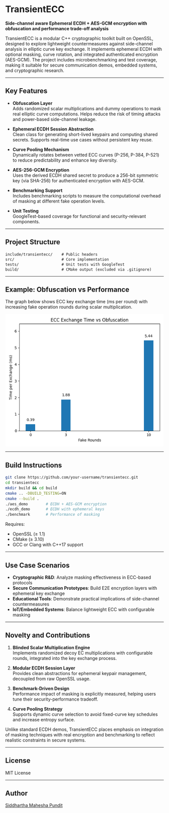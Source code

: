 # TransientECC

**Side-channel aware Ephemeral ECDH + AES-GCM encryption with obfuscation and performance trade-off analysis**

TransientECC is a modular C++ cryptographic toolkit built on OpenSSL, designed to explore lightweight countermeasures against side-channel analysis in elliptic curve key exchange. It implements ephemeral ECDH with optional masking, curve rotation, and integrated authenticated encryption (AES-GCM). The project includes microbenchmarking and test coverage, making it suitable for secure communication demos, embedded systems, and cryptographic research.

---

## Key Features

- **Obfuscation Layer**  
  Adds randomized scalar multiplications and dummy operations to mask real elliptic curve computations. Helps reduce the risk of timing attacks and power-based side-channel leakage.

- **Ephemeral ECDH Session Abstraction**  
  Clean class for generating short-lived keypairs and computing shared secrets. Supports real-time use cases without persistent key reuse.

- **Curve Pooling Mechanism**  
  Dynamically rotates between vetted ECC curves (P-256, P-384, P-521) to reduce predictability and enhance key diversity.

- **AES-256-GCM Encryption**  
  Uses the derived ECDH shared secret to produce a 256-bit symmetric key (via SHA-256) for authenticated encryption with AES-GCM.

- **Benchmarking Support**  
  Includes benchmarking scripts to measure the computational overhead of masking at different fake operation levels.

- **Unit Testing**  
  GoogleTest-based coverage for functional and security-relevant components.

---

## Project Structure

```
include/transientecc/    # Public headers
src/                     # Core implementation
tests/                   # Unit tests with GoogleTest
build/                   # CMake output (excluded via .gitignore)
```

---

## Example: Obfuscation vs Performance

The graph below shows ECC key exchange time (ms per round) with increasing fake operation rounds during scalar multiplication.

![Obfuscation Benchmark](obfuscation_benchmark.png)

---

## Build Instructions

```bash
git clone https://github.com/your-username/transientecc.git
cd transientecc
mkdir build && cd build
cmake .. -DBUILD_TESTING=ON
cmake --build .
./aes_demo        # ECDH + AES-GCM encryption
./ecdh_demo       # ECDH with ephemeral keys
./benchmark       # Performance of masking
```

Requires:  
- OpenSSL (≥ 1.1)  
- CMake (≥ 3.10)  
- GCC or Clang with C++17 support

---

## Use Case Scenarios

- **Cryptographic R&D**: Analyze masking effectiveness in ECC-based protocols
- **Secure Communication Prototypes**: Build E2E encryption layers with ephemeral key exchange
- **Educational Tools**: Demonstrate practical implications of side-channel countermeasures
- **IoT/Embedded Systems**: Balance lightweight ECC with configurable masking

---

## Novelty and Contributions

1. **Blinded Scalar Multiplication Engine**  
   Implements randomized decoy EC multiplications with configurable rounds, integrated into the key exchange process.

2. **Modular ECDH Session Layer**  
   Provides clean abstractions for ephemeral keypair management, decoupled from raw OpenSSL usage.

3. **Benchmark-Driven Design**  
   Performance impact of masking is explicitly measured, helping users tune their security-performance tradeoff.

4. **Curve Pooling Strategy**  
   Supports dynamic curve selection to avoid fixed-curve key schedules and increase entropy surface.

Unlike standard ECDH demos, TransientECC places emphasis on integration of masking techniques with real encryption and benchmarking to reflect realistic constraints in secure systems.

---

## License

MIT License

---

## Author

[Siddhartha Mahesha Pundit](https://github.com/SiddharthaStoic)